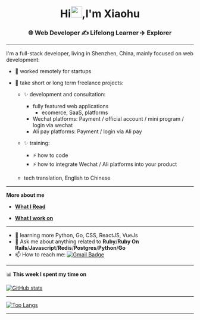 <h1 align="center">Hi<img src="https://raw.githubusercontent.com/MartinHeinz/MartinHeinz/master/wave.gif" width="30">,I'm Xiaohu</h1>
<h3 align="center">🌐 Web Developer ✍️ Lifelong Learner ✈️ Explorer</h3>

---
I'm a full-stack developer, living in Shenzhen, China, mainly focused on web development:

- 🔭 worked remotely for startups

- 👯 take short or long term freelance projects:
  - ✨ development and consultation:
    - fully featured web applications
      - ecomerce, SaaS, platforms
    - Wechat platforms: Payment / official account / mini program / login via wechat
    - Ali pay platforms: Payment / login via Ali pay
  
  - ✨ training:
    - ⚡ how to code
    - ⚡ how to integrate Wechat / Ali platforms into your product
  - tech translation, English to Chinese

---

**More about me**

- **[What I Read](/more-about-me/what-i-read.md)**

- **[What I work on](/more-about-me/what-i-work-on.md)**

--- 
- 🌱 learning more Python, Go, CSS, ReactJS, VueJs
- 💬 Ask me about anything related to **Ruby**/**Ruby On Rails**/**Javascript**/**Redis**/**Postgres**/**Python**/**Go**
- 📫 How to reach me: [![Gmail Badge](https://img.shields.io/badge/-space.pei+github@gmail.com-c14438?style=flat&logo=Gmail&logoColor=white)](mailto:spacepei+github@gmail.com "Connect via Email")

---

📊 **This week I spent my time on**

[![GitHub stats](https://github-readme-stats.vercel.app/api?username=i-free-developer&show_icons=true&theme=tokyonight)](https://github.com/anuraghazra/github-readme-stats)

---

[![Top Langs](https://github-readme-stats.vercel.app/api/top-langs/?username=i-free-developer&layout=compact)](https://github.com/anuraghazra/github-readme-stats)

---

<!-- ![visitors](https://visitor-badge.laobi.icu/badge?page_id=i-free-developer.i-free-developer) -->